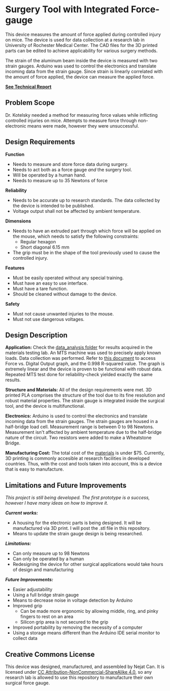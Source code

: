 # Surgery Tool with Integrated Force-gauge
This device measures the amount of force applied during controlled injury on mice. The device is used for data collection at a research lab in University of Rochester Medical Center. The CAD files for the 3D printed parts can be edited to achieve applicability for various surgery methods.

The strain of the aluminum beam inside the device is measured with two strain gauges. Arduino was used to control the electronics and translate incoming data from the strain gauge. Since strain is linearly correlated with the amount of force applied, the device can measure the applied force.

**[See Technical Report](https://github.com/ncan33/STIF-2019/blob/master/Technical_Report.pdf)**

## Problem Scope
Dr. Kotelsky needed a method for measuring force values while inflicting controlled injuries on mice. Attempts to measure force through non-electronic means were made, however they were unsuccessful.

## Design Requirements
**Function**
* Needs to measure and store force data during surgery.
* Needs to act both as a force gauge _and_ the surgery tool.
* Will be operated by a human hand.
* Needs to measure up to 35 Newtons of force

**Reliability**
* Needs to be accurate up to research standards. The data collected by the device is intended to be published.
* Voltage output shall not be affected by ambient temperature.

**Dimensions**
* Needs to have an extruded part through which force will be applied on the mouse, which needs to satisfy the following constraints:
  * Regular hexagon
  * Short diagonal 6.15 mm
* The grip must be in the shape of the tool previously used to cause the controlled injury.

**Features**
* Must be easily operated without any special training.
* Must have an easy to use interface.
* Must have a tare function.
* Should be cleaned without damage to the device.

**Safety**
* Must not cause unwanted injuries to the mouse.
* Must not use dangerous voltages.
  
## Design Description
**Application:**
Check the [data_analysis folder](https://github.com/ncan33/STIF-2019/tree/master/data_analysis) for results acquired in the materials testing lab. An MTS machine was used to precisely apply known loads. Data collection was performed. Refer to [this document](https://github.com/ncan33/STIF-2019/blob/master/data_analysis/MATLAB_code_PDF/MTS_data_analysis_01_29_20.pdf) to access Force vs. Digital Output graph, and the 0.998 R-squared value. The graph is extremely linear and the device is proven to be functional with robust data. Repeated MTS test done for reliability-check yielded exactly the same results.

**Structure and Materials:**
All of the design requirements were met. 3D printed PLA comprises the structure of the tool due to its fine resolution and robust material properties. The strain gauge is integrated inside the surgical tool, and the device is multifunctional.

**Electronics:**
Arduino is used to control the electronics and translate incoming data from the strain gauges. The strain gauges are housed in a half-bridge load cell. Measurement range is between 0 to 98 Newtons. Measurement isn't affected by ambient temperature due to the half-bridge nature of the circuit. Two resistors were added to make a Wheatstone Bridge.

**Manufacturing Cost:**
The total cost of the [materials](https://github.com/ncan33/DATAA-2019/tree/master/how_to_assemble#materials-and-tools) is under $75. Currently, 3D printing is commonly accesible at research facilities in developed countries. Thus, with the cost and tools taken into account, this is a device that is easy to manufacture.

## Limitations and Future Improvements
_This project is still being developed. The first prototype is a success, however I have many ideas on how to improve it._

***Current works:***
* A housing for the electronic parts is being designed. It will be manufactured via 3D print. I will post the .stl file in this repository.
* Means to update the strain gauge design is being researched.

***Limitations:***
* Can only measure up to 98 Newtons
* Can only be operated by a human
* Redesigning the device for other surgical applications would take hours of design and manufacturing

***Future Improvements:***
* Easier adjustability
* Using a full bridge strain gauge
* Means to decrease noise in voltage detection by Arduino
* Improved grip
  * Can be made more ergonomic by allowing middle, ring, and pinky fingers to rest on an area
  * Silicon grip area is not secured to the grip
* Improved portability by removing the necessity of a computer
* Using a storage means different than the Arduino IDE serial monitor to collect data

## Creative Commons License
This device was designed, manufactured, and assembled by Nejat Can. It is licensed under [CC Attribution-NonCommercial-ShareAlike 4.0](https://creativecommons.org/licenses/by-nc-sa/4.0/), so any research lab is allowed to use this repository to manufacture their own surgical force gauge.
